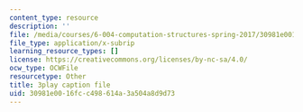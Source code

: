```yaml
---
content_type: resource
description: ''
file: /media/courses/6-004-computation-structures-spring-2017/30981e0016fcc498614a3a504a8d9d73_3636264.srt
file_type: application/x-subrip
learning_resource_types: []
license: https://creativecommons.org/licenses/by-nc-sa/4.0/
ocw_type: OCWFile
resourcetype: Other
title: 3play caption file
uid: 30981e00-16fc-c498-614a-3a504a8d9d73
---
```

